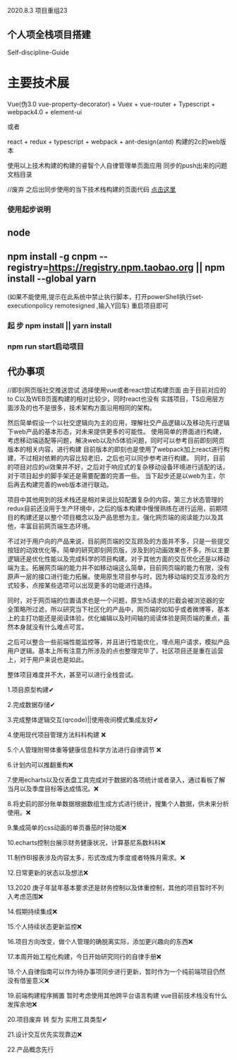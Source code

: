 2020.8.3 项目重组23

## 个人项全栈项目搭建

Self-discipline-Guide
# 主要技术展
Vue(伪3.0 vue-property-decorator) + Vuex + vue-router + Typescript + webpack4.0 + element-ui

或者

react + redux + typescript + webpack + ant-design(antd) 构建的2c的web版本


使用以上技术构建的构建的睿智个人自律管理单页面应用
同步的push出来的问题文档目录

//废弃  之后出同步使用的当下技术栈构建的页面代码
[点击这里](https://github.com/miles97/projectDailyQuestion/blob/master/disciplineSync.md)

### 使用起步说明

## node  

## npm install -g cnpm --registry=https://registry.npm.taobao.org  || npm install --global yarn

(如果不能使用,提示在此系统中禁止执行脚本，打开powerShell执行set-executionpolicy remotesigned ,输入Y回车) 重启项目即可

### 起  步 npm install || yarn install 

### npm run start启动项目


## 代办事项

//即刻网页版社交推送尝试  选择使用vue或者react尝试构建页面 由于目前对应的to C以及WEB页面构建的相对比较少，同时react也没有
实践项目，TS应用层方面涉及的也不是很多，技术架构方面沿用相同的架构。

然后简单假设一个以社交逻辑向为主的应用，理解社交产品逻辑以及移动先行逻辑下web产品的基本形态，对未来提供更多的可能性。
使用简单的界面进行构建，考虑移动端适配等问题，解决web以及h5体验问题，同时可以参考目前即刻网页版本的相关内容，进行构建
目前版本的即刻也是使用了webpack加上react进行构建，不过相对依赖的内容比较老旧，之后也可以同步参考进行构建。
同时，目前的项目对应的ui效果并不好，之后对于响应式的复杂移动设备环境进行适配的话，对于项目起步的脚手架还是需要配置的完善一些。
当下起步还是以web为主，尔后再去构建完善的web版本进行联动。

项目中其他用到的技术栈还是相对来说比较配置复杂的内容，第三方状态管理的redux目前还没用于生产环境中，之后的版本构建中慢慢熟练在进行运用，前期项目的构建还是以整个项目概念以及产品思想为主。强化网页端的阅读能力以及其他，丰富目前网页端生态环境。

不过对于用户向的产品来说，目前网页端的交互顾及的方面并不多，只是一些提交按钮的动效优化等。简单的研究即刻网页版，涉及到的动画效果也不多。所以主要逻辑还是优化性能以及完成科学的项目构建。对于其他方面的交互优化还是以移动端为主。拓展网页端的能力并不如移动端这么简单，目前网页端的能力有限，没有原声一层的接口进行能力拓展。使用原生项目参与时，因为移动端的交互涉及的方式较多，点按某些选项可以出现更多的功能进行选择。

同时，对于网页端的位置请求也是一个问题，原生h5请求的拦截会被浏览器的安全策略所过滤，所以研究当下社区化的产品中，网页端的如知乎或者微博等，基本上的主打功能还是阅读体验，优化编辑以及时间轴的阅读体验是网页端的重点，虽然本身就没有什么难点可言。

之后可以整合一些前端性能监控等，并且进行性能优化，埋点用户请求，模拟产品用户逻辑。基本上所有注意力所涉及的点也整理完毕了，社区项目还是重在运营上，对于用户来说也是如此。

整体项目难度并不大，甚至可以进行全栈尝试。


1.项目原型构建✔

2.完成数据存储✔

3.完成整体逻辑交互(qrcode)||使用夜间模式集成友好✔

4.使用现代项目管理方法科科构建 ❌

5.个人管理附带体重等健康信息科学方法进行自律调节 ❌

6.计划内可以推翻重构❌

7.使用echarts以及仪表盘工具完成对于数据的各项统计或者录入，通过看板了解当月以及季度目标等达成情况。❌

8.将史前的部分账单数据根据数组生成方式进行统计，搜集个人数据，供未来分析使用。❌

9.集成简单的css动画的单页番茄时钟功能❌

10.echarts控制台展示财务健康状况，计算基尼系数科科❌

11.制作BI报表涉及内容太多，形式改成为季度或者特殊月需求。❌

12.日常更新的状态以及想法❌

13.2020 庚子年鼠年基本要求还是财务控制以及体重控制，其他的项目暂时不列入考虑范围❌

14.假期持续集成❌

15.个人持续状态更新监控❌

16.项目方向改变，做个人管理的确脱离实际，添加更兴趣向的东西❌

17.本周开始工程化构建，今日开始研究同行的自律手册❌

18.个人自律指南可以作为待办事项同步进行更新，暂时作为一个纯前端项目仍然没有借鉴意义❌

19.前端构建程序搁置  暂时考虑使用其他跨平台语言构建  vue目前技术栈没有什么发挥余地❌

20.项目废弃 转 型为 实用工具类型✔

21.设计交互优先实现靠边❌

22.产品概念先行
